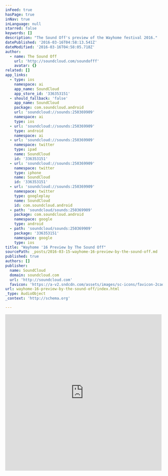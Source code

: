 ```yaml
---
inFeed: true
hasPage: true
inNav: true
inLanguage: null
starred: false
keywords: []
description: "The Sound Off's preview of the Wayhome festival 2016."
datePublished: '2016-03-16T04:58:13.541Z'
dateModified: '2016-03-16T04:58:05.718Z'
author:
  - name: The Sound Off
    url: 'http://soundcloud.com/soundofff'
    avatar: {}
related: []
app_links:
  - type: ios
    namespace: ai
    app_name: SoundCloud
    app_store_id: '336353151'
  - should_fallback: 'false'
    app_name: SoundCloud
    package: com.soundcloud.android
    url: 'soundcloud://sounds:250369909'
    namespace: ai
    type: ios
  - url: 'soundcloud://sounds:250369909'
    type: android
    namespace: ai
  - url: 'soundcloud://sounds:250369909'
    namespace: twitter
    type: ipad
    name: SoundCloud
    id: '336353151'
  - url: 'soundcloud://sounds:250369909'
    namespace: twitter
    type: iphone
    name: SoundCloud
    id: '336353151'
  - url: 'soundcloud://sounds:250369909'
    namespace: twitter
    type: googleplay
    name: SoundCloud
    id: com.soundcloud.android
  - path: 'soundcloud/sounds:250369909'
    package: com.soundcloud.android
    namespace: google
    type: android
  - path: 'soundcloud/sounds:250369909'
    package: '336353151'
    namespace: google
    type: ios
title: "Wayhome '16 Preview by The Sound Off"
sourcePath: _posts/2016-03-15-wayhome-16-preview-by-the-sound-off.md
published: true
authors: []
publisher:
  name: SoundCloud
  domain: soundcloud.com
  url: 'http://soundcloud.com'
  favicon: 'https://a-v2.sndcdn.com/assets/images/sc-icons/favicon-2cadd14b.ico'
url: wayhome-16-preview-by-the-sound-off/index.html
_type: AudioObject
_context: 'http://schema.org'

---
```

<iframe src="https://cdn.embedly.com/widgets/media.html?src=https%3A%2F%2Fw.soundcloud.com%2Fplayer%2F%3Fvisual%3Dtrue%26url%3Dhttp%253A%252F%252Fapi.soundcloud.com%252Ftracks%252F250369909%26show_artwork%3Dtrue&amp;url=https%3A%2F%2Fsoundcloud.com%2Fsoundofff%2Fwayhome&amp;image=http%3A%2F%2Fi1.sndcdn.com%2Fartworks-000149779477-aqhc56-t500x500.jpg&amp;key=b7d04c9b404c499eba89ee7072e1c4f7&amp;type=text%2Fhtml&amp;schema=soundcloud" width="500" height="500" scrolling="no" frameborder="0" allowfullscreen="allowfullscreen" style=""></iframe>
